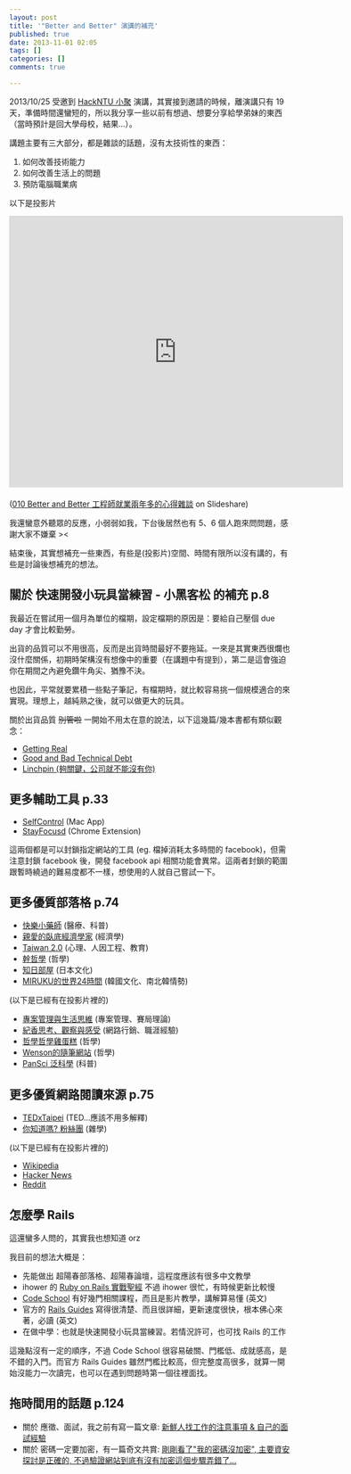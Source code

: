 ```yaml
---
layout: post
title: '"Better and Better" 演講的補充'
published: true
date: 2013-11-01 02:05
tags: []
categories: []
comments: true

---
```

2013/10/25 受邀到 [HackNTU 小聚](http://www.accupass.com/event/register?eid=464118848478336) 演講，其實接到邀請的時候，離演講只有 19 天，準備時間還蠻短的，所以我分享一些以前有想過、想要分享給學弟妹的東西（當時預計是回大學母校，結果...）。

講題主要有三大部分，都是雜談的話題，沒有太技術性的東西：

1. 如何改善技術能力
2. 如何改善生活上的問題
3. 預防電腦職業病

以下是投影片

<iframe src="http://www.slideshare.net/slideshow/embed_code/27586976?rel=0" width="597" height="486" frameborder="0" marginwidth="0" marginheight="0" scrolling="no" style="border:1px solid #CCC;border-width:1px 1px 0;margin-bottom:5px" allowfullscreen> </iframe>

([010 Better and Better 工程師就業兩年多的心得雜談](https://www.slideshare.net/BruceLi2/010-better-and-better) on Slideshare)

我還蠻意外聽眾的反應，小弱弱如我，下台後居然也有 5、6 個人跑來問問題，感謝大家不嫌棄 ><

結束後，其實想補充一些東西，有些是(投影片)空間、時間有限所以沒有講的，有些是討論後想補充的想法。


## 關於 快速開發小玩具當練習 - 小黑客松 的補充 p.8

我最近在嘗試用一個月為單位的檔期，設定檔期的原因是：要給自己壓個 due day 才會比較勤勞。

出貨的品質可以不用很高，反而是出貨時間最好不要拖延。一來是其實東西很爛也沒什麼關係，初期時架構沒有想像中的重要（在講題中有提到），第二是這會強迫你在期間之內避免鑽牛角尖、猶豫不決。

也因此，平常就要累積一些點子筆記，有檔期時，就比較容易挑一個規模適合的來實現。理想上，越純熟之後，就可以做更大的玩具。

關於出貨品質 ~~別管啦~~ 一開始不用太在意的說法，以下這幾篇/幾本書都有類似觀念：

* [Getting Real](http://gettingreal.37signals.com/)
* [Good and Bad Technical Debt](http://blog.crisp.se/2013/10/11/henrikkniberg/good-and-bad-technical-debt)
* [Linchpin (夠關鍵，公司就不能沒有你)](http://www.books.com.tw/exep/assp.php/bruceli/products/0010520893)

## 更多輔助工具 p.33

* [SelfControl](http://selfcontrolapp.com/) (Mac App)
* [StayFocusd](https://chrome.google.com/webstore/detail/stayfocusd/laankejkbhbdhmipfmgcngdelahlfoji?hl=en-US) (Chrome Extension)

這兩個都是可以封鎖指定網站的工具 (eg. 檔掉消耗太多時間的 facebook)，但需注意封鎖 facebook 後，開發 facebook api 相關功能會異常。這兩者封鎖的範圍跟暫時繞過的難易度都不一樣，想使用的人就自己嘗試一下。

## 更多優質部落格 p.74

* [快樂小藥師](http://mulicia.pixnet.net/blog) (醫療、科普)
* [親愛的臥底經濟學家](http://www.ftchinese.com/column/007000022) (經濟學)
* [Taiwan 2.0](http://taiwan.chtsai.org/) (心理、人因工程、教育)
* [幹哲學](http://isaacstn.blogspot.tw/) (哲學)
* [知日部屋](http://www.cuhkacs.org/~benng/Bo-Blog/index.php) (日本文化)
* [MIRUKU的世界24時間](http://www.mworld24.com/) (韓國文化、南北韓情勢)

(以下是已經有在投影片裡的)

*	[專案管理與生活思維](http://projectup.net/) (專案管理、賽局理論)
*	[紀香思考、觀察與感受](http://norika.tw/) (網路行銷、職涯經驗)
*	[哲學哲學雞蛋糕](http://cja.tw/) (哲學)
*	[Wenson的隨筆網站](http://wensonyeh.blogspot.tw/) (哲學)
*	[PanSci 泛科學](http://pansci.tw/) (科普)

## 更多優質網路閱讀來源 p.75

* [TEDxTaipei](http://tedxtaipei.com/) (TED...應該不用多解釋)
* [你知道嗎? 粉絲團](https://www.facebook.com/zztao) (雜學)

(以下是已經有在投影片裡的)

* [Wikipedia](http://en.wikipedia.org/wiki/Main_Page)
* [Hacker News](https://news.ycombinator.com/)
* [Reddit](http://www.reddit.com/)

<a name="learn-rails">

## 怎麼學 Rails

這還蠻多人問的，其實我也想知道 orz

我目前的想法大概是：

* 先能做出 超陽春部落格、超陽春論壇，這程度應該有很多中文教學
* ihower 的 [Ruby on Rails 實戰聖經](http://ihower.tw/rails3/) 不過 ihower 很忙，有時候更新比較慢
* [Code School](https://www.codeschool.com/) 有好幾門相關課程，而且是影片教學，講解算易懂 (英文)
* 官方的 [Rails Guides](http://guides.rubyonrails.org/) 寫得很清楚、而且很詳細，更新速度很快，根本佛心來著，必讀 (英文)
* 在做中學：也就是快速開發小玩具當練習。若情況許可，也可找 Rails 的工作

這幾點沒有一定的順序，不過 Code School 很容易破關、門檻低、成就感高，是不錯的入門。而官方 Rails Guides 雖然門檻比較高，但完整度高很多，就算一開始沒能力一次讀完，也可以在遇到問題時第一個往裡面找。

## 拖時間用的話題 p.124

* 關於 應徵、面試，我之前有寫一篇文章: [新鮮人找工作的注意事項 & 自己的面試經驗](http://littlebmix.blogspot.tw/2011/09/blog-post.html)
* 關於 密碼一定要加密，有一篇奇文共賞: [剛剛看了"我的密碼沒加密", 主要資安探討是正確的, 不過驗證網站到底有沒有加密這個步驟弄錯了...](http://www.flickr.com/photos/huanglifu/8393039552/sizes/o/in/photostream/)
